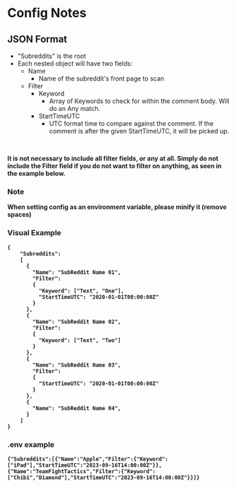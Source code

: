 # Config Notes

## JSON Format

- "Subreddits" is the root
- Each nested object will have two fields:
    - Name
        - Name of the subreddit's front page to scan
    - Filter
        - Keyword
            - Array of Keywords to check for within the comment body. Will do an Any match.
        - StartTimeUTC
            - UTC format time to compare against the comment. If the comment is after the given StartTimeUTC, it will be picked up.

<br>

<b>It is not necessary to include all filter fields, or any at all. Simply do not include the Filter field if you do not want to filter on anything, as seen in the example below.

### Note

When setting config as an environment variable, please minify it (remove spaces)

### Visual Example

```
{
    "Subreddits": 
    [
      {
        "Name": "SubReddit Name 01",
        "Filter": 
        {
          "Keyword": ["Text", "One"],
          "StartTimeUTC": "2020-01-01T00:00:00Z"
        }
      },
      {
        "Name": "SubReddit Name 02",
        "Filter": 
        {
          "Keyword": ["Text", "Two"]
        }
      },
      {
        "Name": "SubReddit Name 03",
        "Filter": 
        {
          "StartTimeUTC": "2020-01-01T00:00:00Z"
        }
      },
      {
        "Name": "SubReddit Name 04",
      }
    ]
}

```

### .env example

```
{"Subreddits":[{"Name":"Apple","Filter":{"Keyword":["iPad"],"StartTimeUTC":"2023-09-16T14:00:00Z"}},{"Name":"TeamFightTactics","Filter":{"Keyword":["Chibi","Diamond"],"StartTimeUTC":"2023-09-16T14:00:00Z"}}]}
```